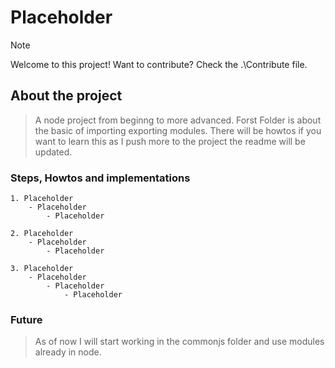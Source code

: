 # Placeholder

> [!NOTE]
> Welcome to this project!
> Want to contribute? Check the .\Contribute file.

## About the project

> A node project from beginng to more advanced. Forst Folder is about the basic of importing exporting modules. There will be howtos if you want to learn this as I push more to the project the readme will be updated.

### Steps, Howtos and implementations

    1. Placeholder
        - Placeholder
            - Placeholder
            
    2. Placeholder
        - Placeholder
            - Placeholder
            
    3. Placeholder
        - Placeholder
            - Placeholder
                - Placeholder

### Future

> As of now I will start working in the commonjs folder and use modules already in node.
